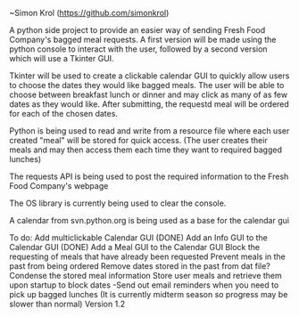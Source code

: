 ~Simon Krol (https://github.com/simonkrol)

A python side project to provide an easier way of sending Fresh Food Company's bagged meal requests. A first version will be made using the python console to interact with the user, followed by a second version which will use a Tkinter GUI.

Tkinter will be used to create a clickable calendar GUI to quickly allow users to choose the dates they would like bagged meals. The user will be able to choose between breakfast lunch or dinner and may click as many of as few dates as they would like. After submitting, the requestd meal will be ordered for each of the chosen dates.

Python is being used to read and write from a resource file where each user created "meal" will be stored for quick access. (The user creates their meals and may then access them each time they want to required bagged lunches)

The requests API is being used to post the required information to the Fresh Food Company's webpage

The OS library is currently being used to clear the console.

A calendar from svn.python.org is being used as a base for the calendar gui


To do:
Add multiclickable Calendar GUI (DONE)
Add an Info GUI to the Calendar GUI (DONE)
Add a Meal  GUI to the Calendar GUI
Block the requesting of meals that have already been requested
Prevent meals in the past from being ordered
Remove dates stored in the past from dat file?
Condense the stored meal information
Store user meals and retrieve them upon startup to block dates
-Send out email reminders when you need to pick up bagged lunches
(It is currently midterm season so progress may be slower than normal)
Version 1.2